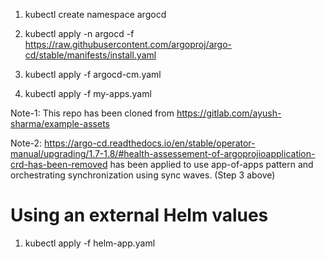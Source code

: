 
1. kubectl create namespace argocd

2. kubectl apply -n argocd -f https://raw.githubusercontent.com/argoproj/argo-cd/stable/manifests/install.yaml

3. kubectl apply -f argocd-cm.yaml

4. kubectl apply -f my-apps.yaml


Note-1: This repo has been cloned from https://gitlab.com/ayush-sharma/example-assets

Note-2: https://argo-cd.readthedocs.io/en/stable/operator-manual/upgrading/1.7-1.8/#health-assessement-of-argoprojioapplication-crd-has-been-removed has been applied to use app-of-apps pattern and orchestrating synchronization using sync waves. (Step 3 above)



# Using an external Helm values


1. kubectl apply -f helm-app.yaml
